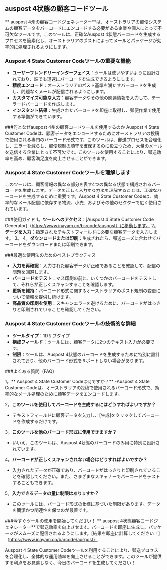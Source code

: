 ## auspost 4状態の顧客コードツール

** auspost 4州の顧客コードジェネレーター**は、オーストラリアの郵便システムの顧客データをバーコードにエンコードする必要がある企業や個人にとって不可欠なツールです。このツールは、正確なAuspost 4状態バーコードを生成するプロセスを簡素化し、オーストラリアのポストによってメールとパッケージが効率的に処理されるようにします。

### Auspost 4 State Customer Codeツールの重要な機能
-  **ユーザーフレンドリーインターフェイス**：ツールは使いやすいように設計されており、誰でも迅速にバーコードを生成できるようにします。
-  **精度エンコード**：オーストラリアのポスト基準を満たすバーコードを生成し、問題なくメールが配信されるようにします。
-  **カスタマイズ可能な入力**：顧客データやその他の関連情報を入力して、テーラードバーコードを作成します。
-  **インスタント結果**：生成されたバーコードを即座に取得し、郵便作業で使用する準備ができています。

###何となぜauspost 4州の顧客コードツールを使用するのか
Auspost 4 State Customer Codeは、顧客データをエンコードするためにオーストラリアの投稿で使用される専門のバーコード形式です。このツールは、郵送プロセスを合理化し、エラーを減らし、郵便規制の順守を確保するのに役立つため、大量のメールを送信する企業にとって不可欠です。このツールを使用することにより、郵送効率を高め、顧客満足度を向上させることができます。

### Auspost 4 State Customer Codeツールを理解します
このツールは、顧客情報の異なる部分を表す4つの異なる状態で構成されるバーコードを生成します。データを正しく入力する方法を理解することは、正確なバーコードを生成するために重要です。Auspost 4 State Customer Codeは、効率的なメール配信に依存する物流、小売、およびその他のセクターで広く使用されています。

###使用ガイド
1。**ツールへのアクセス**：[Auspost 4 State Customer Code Generator]（https://www.inayam.co/barcode/auspost）に移動します。
2。**データを入力**：指定されたテキストフィールドに必要な顧客データを入力します。
3。
4。**ダウンロードまたは印刷**：生成されたら、郵送ニーズに合わせてバーコードをダウンロードまたは印刷できます。

###最適な使用法のためのベストプラクティス
-  **入力を再確認**：入力された顧客データが正確であることを確認して、配信の問題を回避します。
-  **バーコードをテスト**：マス印刷の前に、いくつかのバーコードをテストして、それらが正しくスキャンすることを確認します。
-  **更新を維持**：バーコード形式に関するオーストラリアのポスト規制の変更について情報を提供し続けます。
-  **高品質の印刷を使用**：スキャンエラーを避けるために、バーコードがはっきりと印刷されていることを確認してください。

### Auspost 4 State Customer Codeツールの技術的な詳細
-  **ツールタイプ**：1Dサブタイプ
-  **構成フィールド**：ツールには、顧客データに2つのテキスト入力が必要です。
-  **制限**：ツールは、Auspost 4状態のバーコードを生成するために特別に設計されており、他のバーコード形式をサポートしない場合があります。

###よくある質問（FAQ）

1。** Auspost 4 State Customer Codeは何ですか？**
-Auspost 4 State Customer Codeは、オーストラリアの投稿で使用されるバーコード形式で、効率的なメール処理のために顧客データをエンコードします。

2。**このツールを使用してバーコードを生成するにはどうすればよいですか？**
- テキストフィールドに顧客データを入力し、[生成]をクリックしてバーコードを作成するだけです。

3。**このツールを他のバーコード形式に使用できますか？**
- いいえ、このツールは、Auspost 4状態のバーコードのみ用に特別に設計されています。

4。**バーコードが正しくスキャンされない場合はどうすればよいですか？**
- 入力されたデータが正確であり、バーコードがはっきりと印刷されていることを確認してください。また、さまざまなスキャナーでバーコードをテストすることもできます。

5。**入力できるデータの量に制限はありますか？**
- このツールには、バーコード形式の仕様に基づいた制限があります。データを簡潔かつ関連性を保つのが最善です。

###今すぐツールの使用を開始してください！
** auspost 4状態顧客コードジェネレーター**で郵送効率を向上させます。バーコードを即座に生成し、パッケージがスムーズに配信されるようにします。[結果を即座に計算してください！]（https://www.inayam.co/barcode/auspost）

Auspost 4 State Customer Codeツールを利用することにより、郵送プロセスを合理化し、全体的な運用効率を向上させることができます。このツールが提供する利点をお見逃しなく、今日のバーコードを生成してください！
